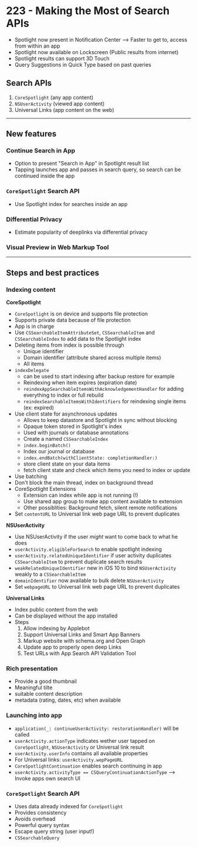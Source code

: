 # 223 - Making the Most of Search APIs

* Spotlight now present in Notification Center --> Faster to get to, access from within an app
* Spotlight now available on Lockscreen (Public results from internet)
* Spotlight results can support 3D Touch
* Query Suggestions in Quick Type based on past queries

## Search APIs
1. `CoreSpotlight` (any app content)
2. `NSUserActivity` (viewed app content)
3. Universal Links (app content on the web)

---
## New features

### Continue Search in App
* Option to present "Search in App" in Spotlight result list
* Tapping launches app and passes in search query, so search can be continued inside the app

### `CoreSpotlight` Search API
* Use Spotlight index for searches inside an app

### Differential Privacy
* Estimate popularity of deeplinks via differential privacy

### Visual Preview in Web Markup Tool

---
## Steps and best practices

### Indexing content

**CoreSpotlight**
* `CoreSpotlight` is on device and supports file protection
* Supports private data because of file protection
* App is in charge
* Use `CSSearchableItemAttributeSet`, `CSSearchableItem` and `CSSearchableIndex` to add data to the Spotlight index
* Deleting items from index is possible through
  * Unique identifier
  * Domain identifier (attribute shared across multiple items)
  * All items
* `indexDelegate`
  * can be used to start indexing after backup restore for example
  * Reindexing when item expires (expiration date)
  * `reindexAppSearchableItemsWithAcknowledgementHandler` for adding everything to index or full rebuild
  * `reindexSearchableItemsWithIdentifiers` for reindexing single items (ex: expired)
* Use client state for asynchronous updates
  * Allows to keep datastore and Spotlight in sync without blocking
  * Opaque token stored in Spotlight's index
  * Used with journals or database annotations
  * Create a named `CSSearchableIndex`
  * `index.beginBatch()`
  * Index our journal or database
  * `index.endBatch(withClientState: completionHandler:)`
  * store client state on your data items
  * fetch client state and check which items you need to index or update
* Use batching
* Don't block the main thread, index on background thread
* CoreSpotlight Extensions
  * Extension can index while app is not running (!)
  * Use shared app group to make app content available to extension
  * Other possiblities: Background fetch, silent remote notifications
* Set `contentURL` to Universal link web page URL to prevent duplicates


**NSUserActivity**
* Use NSUserActivity if the user *might* want to come back to what he does
* `userActivity.eligibleForSearch` to enable spotlight indexing
* `userActivity.relatedUniqueIdentifier` if user activity duplicates `CSSearchableItem` to prevent duplicate search results
* `weakRelatedUniqueIdentifier` new in iOS 10 to bind `NSUserActivity` weakly to a `CSSearchableItem`
* `domainIdentifier` now available to bulk delete `NSUserActivity`
* Set `webpageURL` to Universal link web page URL to prevent duplicates

**Universal Links**
* Index public content from the web
* Can be displayed without the app installed
* Steps
  1. Allow indexing by Applebot
  2. Support Universal Links and Smart App Banners
  3. Markup website with schema.org and Open Graph
  4. Update app to properly open deep Links
  5. Test URLs with App Search API Validation Tool

### Rich presentation
* Provide a good thumbnail
* Meaningful tilte
* suitable content description
* metadata (rating, dates, etc) when available

### Launching into app

* `application(_: continueUserActivity: restorationHandler)` will be called
* `userActivity.actionType` indicates wether user tapped on `CoreSpotlight`, `NSUserActivity` or Universal link result
* `userActivity.userInfo` contains all available properties
* For Universal links: `userActivity.wepPageURL`
* `CoreSpotlightContinuation` enables search continuing in app
* `userActivity.activityType == CSQueryContinuationActionType` --> Invoke apps own search UI

### `CoreSpotlight` Search API

* Uses data already indexed for `CoreSpotlight`
* Provides consistency
* Avoids overhead
* Powerful query syntax
* Escape query string (user input!)
* `CSSearchableQuery`
